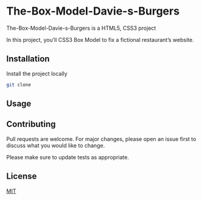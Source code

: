 # The-Box-Model-Davie-s-Burgers

The-Box-Model-Davie-s-Burgers is a HTML5, CSS3 project

In this project, you’ll CSS3 Box Model to fix a fictional restaurant’s website.


## Installation

Install the project locally
```bash
git clone 

```
 
## Usage




## Contributing
Pull requests are welcome. For major changes, please open an issue first to discuss what you would like to change.

Please make sure to update tests as appropriate.

## License
[MIT](https://choosealicense.com/licenses/mit/)
